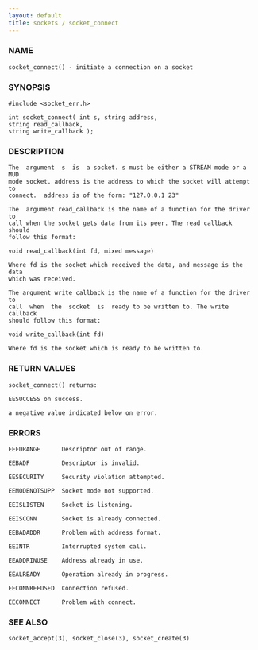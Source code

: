 ```yaml
---
layout: default
title: sockets / socket_connect
---
```


### NAME

    socket_connect() - initiate a connection on a socket

### SYNOPSIS

    #include <socket_err.h>

    int socket_connect( int s, string address,
    string read_callback,
    string write_callback );

### DESCRIPTION

    The  argument  s  is  a socket. s must be either a STREAM mode or a MUD
    mode socket. address is the address to which the socket will attempt to
    connect.  address is of the form: "127.0.0.1 23"

    The  argument read_callback is the name of a function for the driver to
    call when the socket gets data from its peer. The read callback  should
    follow this format:

    void read_callback(int fd, mixed message)

    Where fd is the socket which received the data, and message is the data
    which was received.

    The argument write_callback is the name of a function for the driver to
    call  when  the  socket  is  ready to be written to. The write callback
    should follow this format:

    void write_callback(int fd)

    Where fd is the socket which is ready to be written to.

### RETURN VALUES

    socket_connect() returns:

    EESUCCESS on success.

    a negative value indicated below on error.

### ERRORS

    EEFDRANGE      Descriptor out of range.

    EEBADF         Descriptor is invalid.

    EESECURITY     Security violation attempted.

    EEMODENOTSUPP  Socket mode not supported.

    EEISLISTEN     Socket is listening.

    EEISCONN       Socket is already connected.

    EEBADADDR      Problem with address format.

    EEINTR         Interrupted system call.

    EEADDRINUSE    Address already in use.

    EEALREADY      Operation already in progress.

    EECONNREFUSED  Connection refused.

    EECONNECT      Problem with connect.

### SEE ALSO

    socket_accept(3), socket_close(3), socket_create(3)
